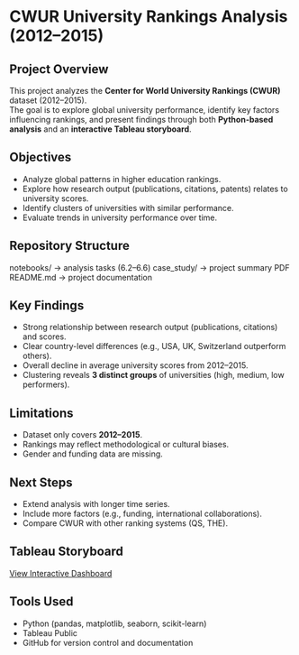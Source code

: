 # CWUR University Rankings Analysis (2012–2015)

## Project Overview
This project analyzes the **Center for World University Rankings (CWUR)** dataset (2012–2015).  
The goal is to explore global university performance, identify key factors influencing rankings, and present findings through both **Python-based analysis** and an **interactive Tableau storyboard**.  

## Objectives
- Analyze global patterns in higher education rankings.  
- Explore how research output (publications, citations, patents) relates to university scores.  
- Identify clusters of universities with similar performance.  
- Evaluate trends in university performance over time.  

## Repository Structure
notebooks/ → analysis tasks (6.2–6.6)
case_study/ → project summary PDF
README.md → project documentation

## Key Findings
- Strong relationship between research output (publications, citations) and scores.  
- Clear country-level differences (e.g., USA, UK, Switzerland outperform others).  
- Overall decline in average university scores from 2012–2015.  
- Clustering reveals **3 distinct groups** of universities (high, medium, low performers).  

## Limitations
- Dataset only covers **2012–2015**.  
- Rankings may reflect methodological or cultural biases.  
- Gender and funding data are missing.  

## Next Steps
- Extend analysis with longer time series.  
- Include more factors (e.g., funding, international collaborations).  
- Compare CWUR with other ranking systems (QS, THE).  

## Tableau Storyboard
[View Interactive Dashboard](https://public.tableau.com/views/CWURUniversityRankingsAnalysis20122015/ProjectOverview?:language=en-US&:sid=&:redirect=auth&:display_count=n&:origin=viz_share_link)

## Tools Used
- Python (pandas, matplotlib, seaborn, scikit-learn)  
- Tableau Public  
- GitHub for version control and documentation  
